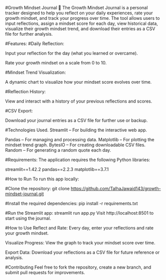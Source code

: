 #Growth Mindset Journal 🧠
The Growth Mindset Journal is a personal tracker designed to help you reflect on your daily experiences, rate your growth mindset, and track your progress over time. The tool allows users to input reflections, assign a mindset score for each day, view historical data, visualize their growth mindset trend, and download their entries as a CSV file for further analysis.

#Features:
#Daily Reflection:

Input your reflection for the day (what you learned or overcame).

Rate your growth mindset on a scale from 0 to 10.

#Mindset Trend Visualization:

A dynamic chart to visualize how your mindset score evolves over time.

#Reflection History:

View and interact with a history of your previous reflections and scores.

#CSV Export:

Download your journal entries as a CSV file for further use or backup.

#Technologies Used.
Streamlit – For building the interactive web app.

Pandas – For managing and processing data.
Matplotlib – For plotting the mindset trend graph.
BytesIO – For creating downloadable CSV files.
Random – For generating a random quote each day.

#Requirements:
The application requires the following Python libraries:

streamlit==1.42.2
pandas==2.2.3
matplotlib==3.7.1

#How to Run
To run this app locally:

#Clone the repository:
git clone https://github.com/TalhaJawaid143/growth-mindset-journal.git

#Install the required dependencies:
pip install -r requirements.txt

#Run the Streamlit app:
streamlit run app.py
Visit http://localhost:8501 to start using the journal.

#How to Use
Reflect and Rate: Every day, enter your reflections and rate your growth mindset.

Visualize Progress: View the graph to track your mindset score over time.

Export Data: Download your reflections as a CSV file for future reference or analysis.

#Contributing
Feel free to fork the repository, create a new branch, and submit pull requests for improvements.
